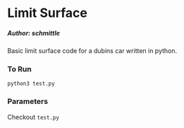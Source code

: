 # Limit Surface
##### Author: schmittle
Basic limit surface code for a dubins car written in python.


### To Run
`python3 test.py`

### Parameters
Checkout `test.py`
